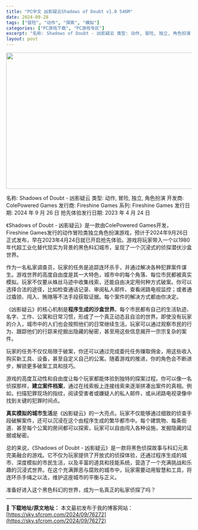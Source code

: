 ```yaml
---
title: "PC中文 凶影疑云Shadows of Doubt v1.0 546M"
date: 2024-09-28
tags: ["冒险", "动作", "探索", "模拟"]
categories: ["PC游戏下载", "PC游戏专区"]
excerpt: "名称: Shadows of Doubt - 凶影疑云 类型: 动作, 冒险, 独立, 角色扮演 开发商: ColePowered Games 发行商: Fireshine Games 系列: Fireshine Games 发行日期: 2024 年 9 月 26 日 抢先体验发行日期: 2023 &hellip;"
layout: post
---
```


<img class="aligncenter size-full wp-image-76273" src="https://sky.sfcrom.com/wp-content/uploads/2024/09/2024092801195741.webp" alt="" width="660" height="370" />

名称: Shadows of Doubt - 凶影疑云
类型: 动作, 冒险, 独立, 角色扮演
开发商: ColePowered Games
发行商: Fireshine Games
系列: Fireshine Games
发行日期: 2024 年 9 月 26 日
抢先体验发行日期: 2023 年 4 月 24 日

《Shadows of Doubt - 凶影疑云》是一款由ColePowered Games开发，Fireshine Games发行的动作冒险类独立角色扮演游戏，预计于2024年9月26日正式发布，早在2023年4月24日就已开启抢先体验。游戏将玩家带入一个以1980年代超工业化替代现实为背景的黑色科幻城市，呈现了一个沉浸式的侦探潜伏沙盒世界。

作为一名私家调查员，玩家的任务是追踪连环杀手，并通过解决各种犯罪案件谋生。游戏世界的高度自由度是其一大特色，城市中的每个角落、每位市民都被真实模拟。玩家不仅要从蛛丝马迹中收集线索，还能自由决定用何种方式破案。你可以选择合法的途径，比如检查通话记录、审阅私人邮件、查看闭路电视监控；或者通过撬锁、闯入、贿赂等不法手段获取证据。每个案件的解决方式都由你决定。

《凶影疑云》的核心机制是<strong>程序生成的沙盒世界</strong>。每个市民都有自己的生活轨迹、名字、工作、公寓和日常习惯，形成了一个真正动态且自洽的世界。即使没有玩家的介入，城市中的人们也会按照他们的日常继续生活。玩家可以通过观察市民的行为、跟踪他们的行踪来挖掘出隐藏的秘密，甚至用这些信息揭开一宗宗复杂的案件。

玩家的任务不仅仅局限于破案，你还可以通过完成委托任务赚取佣金，用这些收入购买新工具、设备，甚至自定义自己的公寓。随着游戏的推进，你的角色会不断进步，解锁更多破案工具和技巧。

游戏的高度互动性和自由度让每个玩家都能体验到独特的探案过程。你可以像一名侦探那样，<strong>建立案件档案</strong>，通过在线索板上连接线索来逐渐拼凑出案件的真相。例如，扫描犯罪现场的指纹，阅读受害者或嫌疑人的私人邮件，或从闭路电视录像中找到关键的犯罪时间点。

<strong>真实模拟的城市生活</strong>是《凶影疑云》的一大亮点。玩家不仅能够通过细致的侦查手段破解案件，还可以沉浸在这个由程序生成的繁华都市中。每个建筑物、每条街道、甚至每个公寓的房间都可以探索，玩家可以自由闯入各种设施，发掘隐藏的证据或秘密。

总的来说，《Shadows of Doubt - 凶影疑云》是一款将黑色侦探故事与科幻元素完美融合的游戏。它不仅为玩家提供了开放式的侦探体验，还通过程序生成的城市、深度模拟的市民生活，以及丰富的道具和技能系统，营造了一个充满挑战和乐趣的沉浸式世界。在这个充满罪恶与腐败的城市中，玩家需要动用智慧和工具，将连环杀手绳之以法，维护这座城市的平衡与正义。

准备好进入这个黑色科幻的世界，成为一名真正的私家侦探了吗？

---
📖 **下载地址/原文地址：** 本文最初发布于我的博客网站：[https://sky.sfcrom.com/2024/09/76272](https://sky.sfcrom.com/2024/09/76272)

